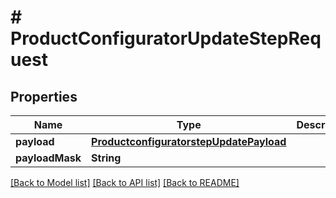 # # ProductConfiguratorUpdateStepRequest


## Properties 


Name | Type | Description | Notes
------------ | ------------- | ------------- | -------------
**payload**| [**ProductconfiguratorstepUpdatePayload**](ProductconfiguratorstepUpdatePayload.md) |   | [optional]
**payloadMask**| **String** |   | [optional]


[[Back to Model list]](../../README.md#models) [[Back to API list]](../../README.md#endpoints) [[Back to README]](../../README.md)

